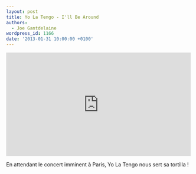 ```yaml
---
layout: post
title: Yo La Tengo - I'll Be Around
authors:
  - Joe Gantdelaine
wordpress_id: 1166
date: '2013-01-31 10:00:00 +0100'
---
```

<iframe width="500" height="281" src="http://www.youtube.com/embed/KJyjzHIgqr4?rel=0" frameborder="0" allowfullscreen></iframe>

En attendant le concert imminent à Paris, Yo La Tengo nous sert sa tortilla !
